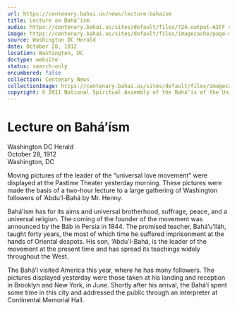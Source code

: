 ```yaml
---
url: https://centenary.bahai.us/news/lecture-bahaism
title: Lecture on Bahá’ísm
audio: https://centenary.bahai.us/sites/default/files/724.output-AIFF 44.1:16-1.mp3
image: https://centenary.bahai.us/sites/default/files/imagecache/page-main-image/images/press_clippings/1912-10-28%2CWashington%20%28DC%29%20Herald%2CLecture%20on%20Bahaism.png
source: Washington DC Herald
date: October 28, 1912
location: Washington, DC
doctype: website
status: search-only
encumbered: false
collection: Centenary News
collectionImage: https://centenary.bahai.us/sites/default/files/imagecache/theme-image/main_image/abdulbaha-overview-small_0.jpg
copyright: © 2011 National Spiritual Assembly of the Bahá’ís of the United States
---
```



# Lecture on Bahá’ísm

Washington DC Herald  
October 28, 1912  
Washington, DC  



Moving pictures of the leader of the “universal love movement” were displayed at the Pastime Theater yesterday morning. These pictures were made the basis of a two-hour lecture to a large gathering of Washington followers of ‘Abdu’l-Bahá by Mr. Henny.

Bahá’ísm has for its aims and universal brotherhood, suffrage, peace, and a universal religion. The coming of the founder of the movement was announced by the Báb in Persia in 1844. The promised teacher, Bahá’u’lláh, taught forty years, the most of which time he suffered imprisonment at the hands of Oriental despots. His son, ‘Abdu’l-Bahá, is the leader of the movement at the present time and has spread its teachings widely throughout the West.

The Bahá’í visited America this year, where he has many followers. The pictures displayed yesterday were those taken at his landing and reception in Brooklyn and New York, in June. Shortly after his arrival, the Bahá’í spent some time in this city and addressed the public through an interpreter at Continental Memorial Hall.